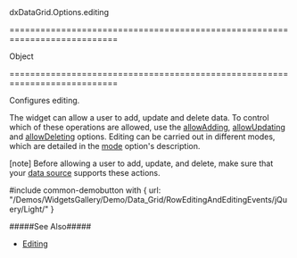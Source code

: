 <!--id-->dxDataGrid.Options.editing<!--/id-->
===========================================================================
<!--type-->Object<!--/type-->
===========================================================================

<!--shortDescription-->
Configures editing.
<!--/shortDescription-->

<!--fullDescription-->
The widget can allow a user to add, update and delete data. To control which of these operations are allowed, use the [allowAdding]({basewidgetpath}/Configuration/editing/#allowAdding), [allowUpdating]({basewidgetpath}/Configuration/editing/#allowUpdating) and [allowDeleting]({basewidgetpath}/Configuration/editing/#allowDeleting) options. Editing can be carried out in different modes, which are detailed in the [mode]({basewidgetpath}/Configuration/editing/#mode) option's description.

[note] Before allowing a user to add, update, and delete, make sure that your [data source]({basewidgetpath}/Configuration/#dataSource) supports these actions.

#include common-demobutton with {
    url: "/Demos/WidgetsGallery/Demo/Data_Grid/RowEditingAndEditingEvents/jQuery/Light/"
}

#####See Also#####
- [Editing](/Documentation/Guide/Widgets/DataGrid/Editing/)
<!--/fullDescription-->